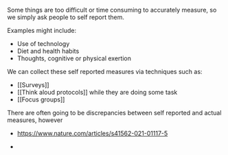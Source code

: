 Some things are too difficult or time consuming to accurately measure,
so we simply ask people to self report them.

Examples might include:

  - Use of technology
  - Diet and health habits
  - Thoughts, cognitive or physical exertion

We can collect these self reported measures via techniques such as:

  - [[Surveys]]
  - [[Think aloud protocols]] while they
    are doing some task
  - [[Focus groups]]

There are often going to be discrepancies between self reported and
actual measures, however

  - https://www.nature.com/articles/s41562-021-01117-5

  -